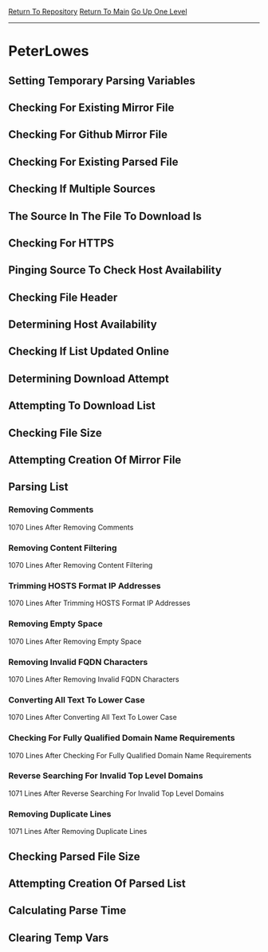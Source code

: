[Return To Repository](https://github.com/deathbybandaid/piholeparser/)
[Return To Main](https://github.com/deathbybandaid/piholeparser/blob/master/RecentRunLogs/Mainlog.md)
[Go Up One Level](https://github.com/deathbybandaid/piholeparser/blob/master/RecentRunLogs/TopLevelScripts/30-Processing-External-Blacklists.md)
____________________________________
# PeterLowes
## Setting Temporary Parsing Variables
## Checking For Existing Mirror File
## Checking For Github Mirror File
## Checking For Existing Parsed File
## Checking If Multiple Sources
## The Source In The File To Download Is
## Checking For HTTPS
## Pinging Source To Check Host Availability
## Checking File Header
## Determining Host Availability
## Checking If List Updated Online
## Determining Download Attempt
## Attempting To Download List
## Checking File Size
## Attempting Creation Of Mirror File
## Parsing List
### Removing Comments
1070 Lines After Removing Comments
### Removing Content Filtering
1070 Lines After Removing Content Filtering
### Trimming HOSTS Format IP Addresses
1070 Lines After Trimming HOSTS Format IP Addresses
### Removing Empty Space
1070 Lines After Removing Empty Space
### Removing Invalid FQDN Characters
1070 Lines After Removing Invalid FQDN Characters
### Converting All Text To Lower Case
1070 Lines After Converting All Text To Lower Case
### Checking For Fully Qualified Domain Name Requirements
1070 Lines After Checking For Fully Qualified Domain Name Requirements
### Reverse Searching For Invalid Top Level Domains
1071 Lines After Reverse Searching For Invalid Top Level Domains
### Removing Duplicate Lines
1071 Lines After Removing Duplicate Lines
## Checking Parsed File Size
## Attempting Creation Of Parsed List
## Calculating Parse Time
## Clearing Temp Vars
